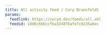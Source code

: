 ```yaml
---
title: All activity feed / Cory Dransfeldt
params:
  feedlink: https://coryd.dev/feeds/all.xml
  feedid: 18d6c6bbccfba324876afe7c8235a6ec
---
```

